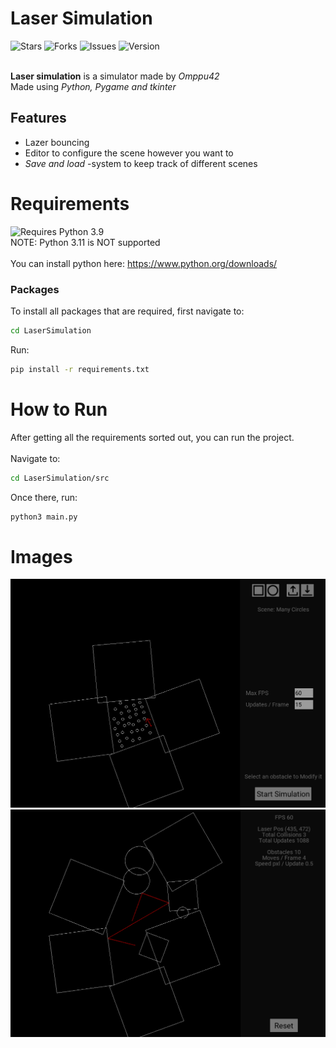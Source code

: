 # Laser Simulation
![Stars](https://img.shields.io/github/stars/Omppu42/LaserSimulation?color=yellow&style=for-the-badge)
![Forks](https://img.shields.io/github/forks/Omppu42/LaserSimulation?style=for-the-badge)
![Issues](https://img.shields.io/github/issues/Omppu42/LaserSimulation?style=for-the-badge)
![Version](https://img.shields.io/github/manifest-json/v/Omppu42/LaserSimulation?style=for-the-badge) <br> <br>

<b>Laser simulation</b> is a simulator made by <i>Omppu42</i> <br>
Made using <i>Python, Pygame and tkinter</i> <br>

## Features
- Lazer bouncing
- Editor to configure the scene however you want to
- *Save and load* -system to keep track of different scenes 

# Requirements
![Requires Python 3.9](https://img.shields.io/badge/Python-v3.9-blue?style=for-the-badge) <br>
NOTE: Python 3.11 is NOT supported <br> <br>
You can install python here:
https://www.python.org/downloads/

### Packages
To install all packages that are required, first navigate to:
```bash
cd LaserSimulation
```

Run: <br>
```bash
pip install -r requirements.txt
```

# How to Run
After getting all the requirements sorted out, you can run the project. <br> <br>
Navigate to: 
```bash
cd LaserSimulation/src
```
Once there, run:
```bash
python3 main.py
```


# Images
<img src="assets/Start_screen.png">
<img src="assets/Simulation.png">

